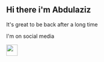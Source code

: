 ## Hi there i'm Abdulaziz

It's great to be back after a long time <br/>

I'm on social media <br/>

<a href="https://t.me/akiylov">
<img src="https://uxwing.com/wp-content/themes/uxwing/download/brands-and-social-media/telegram-white-icon.png" width="30px"/>
<a/>



